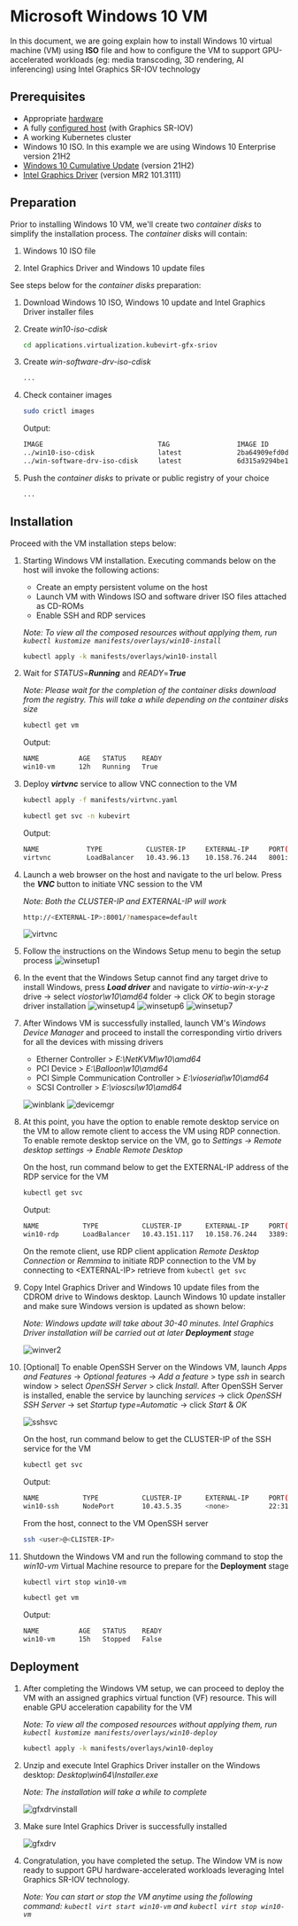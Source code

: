 # Microsoft Windows 10 VM

In this document, we are going explain how to install Windows 10 virtual machine (VM) using **ISO** file and how to configure the VM to support GPU-accelerated workloads (eg: media transcoding, 3D rendering, AI inferencing) using Intel Graphics SR-IOV technology


## Prerequisites

* Appropriate [hardware][readme]
* A fully [configured host][readme] (with Graphics SR-IOV)
* A working Kubernetes cluster
* Windows 10 ISO. In this example we are using Windows 10 Enterprise version 21H2
* [Windows 10 Cumulative Update](https://catalog.s.download.windowsupdate.com/d/msdownload/update/software/updt/2022/04/windows10.0-kb5011831-x64_8439b4066bdee925aa5352f9ed286ecfa94ce545.msu) (version 21H2)
* [Intel Graphics Driver](https://cdrdv2.intel.com/v1/dl/getContent/736997/737084?filename=win64.zip) (version MR2 101.3111)


## Preparation
Prior to installing Windows 10 VM, we'll create two *container disks* to simplify the installation process. The *container disks* will contain:
1. Windows 10 ISO file

2. Intel Graphics Driver and Windows 10 update files

See steps below for the *container disks* preparation:

1. Download Windows 10 ISO, Windows 10 update and Intel Graphics Driver installer files

2. Create *win10-iso-cdisk* 
   ```sh
   cd applications.virtualization.kubevirt-gfx-sriov
   ```

3. Create *win-software-drv-iso-cdisk*
   ```sh
   ...
   ```

4. Check container images 
   ```sh
   sudo crictl images
   ```
   Output:
   ```sh
   IMAGE                             TAG                 IMAGE ID            SIZE
   ../win10-iso-cdisk                latest              2ba64909efd0d       5.23GB
   ../win-software-drv-iso-cdisk     latest              6d315a9294be1       2.01GB
   ```

5. Push the *container disks* to private or public registry of your choice
   ```sh
   ...
   ```


## Installation

Proceed with the VM installation steps below:

1. Starting Windows VM installation. Executing commands below on the host will invoke the following actions:
     * Create an empty persistent volume on the host
     * Launch VM with Windows ISO and software driver ISO files attached as CD-ROMs
     * Enable SSH and RDP services     

   *Note: To view all the composed resources without applying them, run `kubectl kustomize manifests/overlays/win10-install`*

   ```sh
   kubectl apply -k manifests/overlays/win10-install
   ```
2. Wait for  *STATUS*=***Running*** and *READY*=***True***

   *Note: Please wait for the completion of the container disks download from the registry. This will take a while depending on the container disks size*

   ```sh
   kubectl get vm
   ```
   Output:
   ```sh
   NAME          AGE   STATUS    READY
   win10-vm      12h   Running   True
   ```

3. Deploy ***virtvnc*** service to allow VNC connection to the VM
   ```sh
   kubectl apply -f manifests/virtvnc.yaml

   kubectl get svc -n kubevirt
   ```
   Output:
   ```sh
   NAME            TYPE           CLUSTER-IP     EXTERNAL-IP     PORT(S)          AGE
   virtvnc         LoadBalancer   10.43.96.13    10.158.76.244   8001:31507/TCP   12h
   ```

4. Launch a web browser on the host and navigate to the url below. Press the ***VNC*** button to initiate VNC session to the VM

   *Note: Both the CLUSTER-IP and EXTERNAL-IP will work*

   ```sh
   http://<EXTERNAL-IP>:8001/?namespace=default
   ```
   ![virtvnc]

5. Follow the instructions on the Windows Setup menu to begin the setup process
   ![winsetup1]

6. In the event that the Windows Setup cannot find any target drive to install Windows, press ***Load driver*** and navigate to *virtio-win-x-y-z* drive -> select *viostor\w10\amd64* folder -> click *OK* to begin storage driver installation
   ![winsetup4]
   ![winsetup6]
   ![winsetup7]   

7. After Windows VM is successfully installed, launch VM's *Windows Device Manager* and proceed to install the corresponding virtio drivers for all the devices with missing drivers 
     * Etherner Controller > *E:\NetKVM\w10\amd64*
     * PCI Device > *E:\Balloon\w10\amd64*
     * PCI Simple Communication Controller > *E:\vioserial\w10\amd64*
     * SCSI Controller > *E:\vioscsi\w10\amd64*
     
   ![winblank]
   ![devicemgr]

8. At this point, you have the option to enable remote desktop service on the VM to allow remote client to access the VM using RDP connection. To enable remote desktop service on the VM, go to *Settings -> Remote desktop settings -> Enable Remote Desktop*

   On the host, run command below to get the EXTERNAL-IP address of the RDP service for the VM

   ```sh
   kubectl get svc
   ```
   Output:
   ```sh
   NAME           TYPE           CLUSTER-IP      EXTERNAL-IP     PORT(S)          AGE
   win10-rdp      LoadBalancer   10.43.151.117   10.158.76.244   3389:31815/TCP   13h
   ```
   On the remote client, use RDP client application *Remote Desktop Connection* or *Remmina* to initiate RDP connection to the VM by connecting to \<EXTERNAL-IP> retrieve from `kubectl get svc`

9. Copy Intel Graphics Driver and Windows 10 update files from the CDROM drive to Windows desktop. Launch Windows 10 update installer and make sure Windows version is updated as shown below:

   *Note: Windows update will take about 30-40 minutes. Intel Graphics Driver installation will be carried out at later **Deployment** stage* 

   ![winver2]

10. [Optional] To enable OpenSSH Server on the Windows VM, launch *Apps and Features* -> *Optional features* -> *Add a feature* > type *ssh* in search window > select *OpenSSH Server* > click *Install*. After OpenSSH Server is installed, enable the service by launching *services* -> click *OpenSSH SSH Server* -> set *Startup type=Automatic* -> click *Start* & *OK*

    ![sshsvc]

    On the host, run command below to get the CLUSTER-IP of the SSH service for the VM
    ```sh
    kubectl get svc
    ```
    Output:
    ```sh
    NAME           TYPE           CLUSTER-IP      EXTERNAL-IP     PORT(S)          AGE
    win10-ssh      NodePort       10.43.5.35      <none>          22:31752/TCP     13h
    ```
    From the host, connect to the VM OpenSSH server
    ```sh
    ssh <user>@<CLISTER-IP>
    ```

11. Shutdown the Windows VM and run the following command to stop the *win10-vm* Virtual Machine resource to prepare for the **Deployment** stage

    ```sh
    kubectl virt stop win10-vm

    kubectl get vm
    ```
    Output:
    ```sh
    NAME          AGE   STATUS    READY
    win10-vm      15h   Stopped   False
    ```

## Deployment

1. After completing the Windows VM setup, we can proceed to deploy the VM with an assigned graphics virtual function (VF) resource. This will enable GPU acceleration capability for the VM 

   *Note: To view all the composed resources without applying them, run `kubectl kustomize manifests/overlays/win10-deploy`*

   ```sh
   kubectl apply -k manifests/overlays/win10-deploy
   ```
2. Unzip and execute Intel Graphics Driver installer on the Windows desktop: *Desktop\win64\Installer.exe*

   *Note: The installation will take a while to complete*

   ![gfxdrvinstall]
   
3. Make sure Intel Graphics Driver is successfully installed

   ![gfxdrv]

4. Congratulation, you have completed the setup. The Window VM is now ready to support GPU hardware-accelerated workloads leveraging Intel Graphics SR-IOV technology.  

   *Note: You can start or stop the VM anytime using the following command: `kubectl virt start win10-vm` and `kubectl virt stop win10-vm`*


[readme]: ../README.md
[virtvnc]: ./media/virvnc.png
[winsetup1]: ./media/winsetup1.png
[winsetup4]: ./media/winsetup4.png
[winsetup6]: ./media/winsetup6.png
[winsetup7]: ./media/winsetup7.png
[winblank]: ./media/winblank.png
[devicemgr]: ./media/devicemgr.png
[winver2]: ./media/winver2.png
[sshsvc]: ./media/sshsvc.png
[gfxdrvinstall]: ./media/gfxdrvinstall.png
[gfxdrv]: ./media/gfxdrv.png